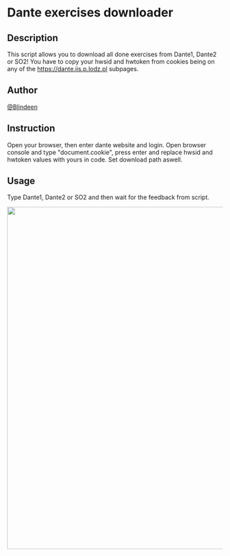 # Dante exercises downloader
## Description
This script allows you to download all done exercises from Dante1, Dante2 or SO2! You have to copy your hwsid and hwtoken from cookies being on any of the https://dante.iis.p.lodz.pl subpages.
## Author
[@Blindeen](https://www.github.com/Blindeen)
## Instruction
Open your browser, then enter dante website and login. Open browser console and type "document.cookie", press enter and replace hwsid and hwtoken values with yours in code. Set download path aswell.
## Usage
Type Dante1, Dante2 or SO2 and then wait for the feedback from script.
<p align="center">
  <img width="800" src="https://user-images.githubusercontent.com/93998927/217337235-042ad747-9e08-4c0b-a3d7-c2245371c788.png">
</p>
